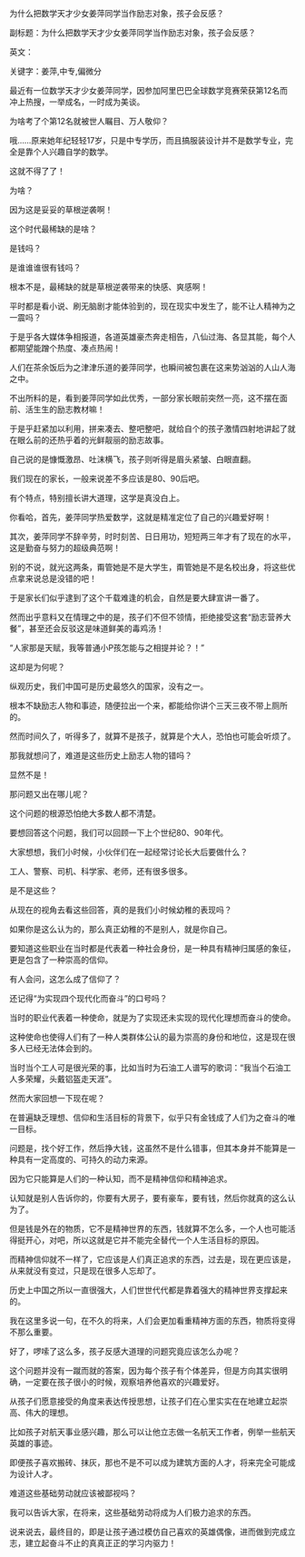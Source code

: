 为什么把数学天才少女姜萍同学当作励志对象，孩子会反感？

副标题：为什么把数学天才少女姜萍同学当作励志对象，孩子会反感？

英文：

关键字：姜萍,中专,偏微分





最近有一位数学天才少女姜萍同学，因参加阿里巴巴全球数学竞赛荣获第12名而冲上热搜，一举成名，一时成为美谈。

为啥考了个第12名就被世人瞩目、万人敬仰？

哦……原来她年纪轻轻17岁，只是中专学历，而且搞服装设计并不是数学专业，完全是靠个人兴趣自学的数学。

这就不得了了！

为啥？

因为这是妥妥的草根逆袭啊！

这个时代最稀缺的是啥？

是钱吗？

是谁谁谁很有钱吗？

根本不是，最稀缺的就是草根逆袭带来的快感、爽感啊！

平时都是看小说、刷无脑剧才能体验到的，现在现实中发生了，能不让人精神为之一震吗？



于是乎各大媒体争相报道，各道英雄豪杰奔走相告，八仙过海、各显其能，每个人都期望能蹭个热度、凑点热闹！

人们在茶余饭后为之津津乐道的姜萍同学，也瞬间被包裹在这来势汹汹的人山人海之中。

不出所料的是，看到姜萍同学如此优秀，一部分家长眼前突然一亮，这不摆在面前、活生生的励志教材嘛！

于是乎赶紧加以利用，拼来凑去、整吧整吧，就给自个的孩子激情四射地讲起了就在眼么前的还热乎着的光鲜靓丽的励志故事。

自己说的是慷慨激昂、吐沫横飞，孩子则听得是眉头紧皱、白眼直翻。



我们现在的家长，一般来说差不多应该是80、90后吧。

有个特点，特别擅长讲大道理，这学是真没白上。

你看哈，首先，姜萍同学热爱数学，这就是精准定位了自己的兴趣爱好啊！

其次，姜萍同学不辞辛劳，时时刻苦、日日用功，短短两三年才有了现在的水平，这是勤奋与努力的超级典范啊！

别的不说，就光这两条，甭管她是不是大学生，甭管她是不是名校出身，将这些优点拿来说总是没错的吧！

于是家长们似乎逮到了这个千载难逢的机会，自然是要大肆宣讲一番了。



然而出乎意料又在情理之中的是，孩子们不但不领情，拒绝接受这套“励志营养大餐”，甚至还会反驳这是味道鲜美的毒鸡汤！

“人家那是天赋，我等普通小P孩怎能与之相提并论？！”

这却是为何呢？

纵观历史，我们中国可是历史最悠久的国家，没有之一。

根本不缺励志人物和事迹，随便拉出一个来，都能给你讲个三天三夜不带上厕所的。

然而时间久了，听得多了，就算不是孩子，就算是个大人，恐怕也可能会听烦了。

那我就想问了，难道是这些历史上励志人物的错吗？

显然不是！

那问题又出在哪儿呢？



这个问题的根源恐怕绝大多数人都不清楚。

要想回答这个问题，我们可以回顾一下上个世纪80、90年代。

大家想想，我们小时候，小伙伴们在一起经常讨论长大后要做什么？

工人、警察、司机、科学家、老师，还有很多很多。

是不是这些？

从现在的视角去看这些回答，真的是我们小时候幼稚的表现吗？

如果你是这么认为的，那么真正幼稚的不是别人，就是你自己。



要知道这些职业在当时都是代表着一种社会身份，是一种具有精神归属感的象征，更是包含了一种崇高的信仰。

有人会问，这怎么成了信仰了？

还记得“为实现四个现代化而奋斗”的口号吗？

当时的职业代表着一种使命，就是为了实现还未实现的现代化理想而奋斗的使命。

这种使命也使得人们有了一种人类群体公认的最为崇高的身份和地位，这是现在很多人已经无法体会到的。

当时当个工人可是很光荣的事，比如当时为石油工人谱写的歌词：“我当个石油工人多荣耀，头戴铝盔走天涯”。



然而大家回想一下现在呢？

在普遍缺乏理想、信仰和生活目标的背景下，似乎只有金钱成了人们为之奋斗的唯一目标。

问题是，找个好工作，然后挣大钱，这虽然不是什么错事，但其本身并不能算是一种具有一定高度的、可持久的动力来源。

因为它只能算是人们的一种认知，而不是精神信仰和精神追求。

认知就是别人告诉你的，你要有大房子，要有豪车，要有钱，然后你就真的这么认为了。

但是钱是外在的物质，它不是精神世界的东西，钱就算不怎么多，一个人也可能活得挺开心，对吧，所以这就是它并不能完全替代一个人生活目标的原因。

而精神信仰就不一样了，它应该是人们真正追求的东西，过去是，现在更应该是，从来就没有变过，只是现在很多人忘却了。

历史上中国之所以一直很强大，人们世世代代都是靠着强大的精神世界支撑起来的。

我在这里多说一句，在不久的将来，人们会更加看重精神方面的东西，物质将变得不那么重要。



好了，啰嗦了这么多，孩子反感大道理的问题究竟应该怎么办呢？

这个问题并没有一蹴而就的答案，因为每个孩子有个体差异，但是方向其实很明确，一定要在孩子很小的时候，观察培养他喜欢的兴趣爱好。

从孩子们愿意接受的角度来表达传授思想，让孩子们在心里实实在在地建立起崇高、伟大的理想。

比如孩子对航天事业感兴趣，那么可以让他立志做一名航天工作者，例举一些航天英雄的事迹。

即便孩子喜欢搬砖、抹灰，那也不是不可以成为建筑方面的人才，将来完全可能成为设计人才。

难道这些基础劳动就应该被鄙视吗？

我可以告诉大家，在将来，这些基础劳动将成为人们极力追求的东西。

说来说去，最终目的，即是让孩子通过模仿自己喜欢的英雄偶像，进而做到完成立志，建立起奋斗不止的真真正正的学习内驱力！

















